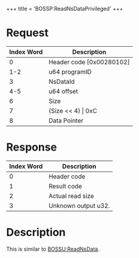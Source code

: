 +++
title = 'BOSSP:ReadNsDataPrivileged'
+++

# Request

| Index Word | Description                |
|------------|----------------------------|
| 0          | Header code \[0x00280102\] |
| 1-2        | u64 programID              |
| 3          | NsDataId                   |
| 4-5        | u64 offset                 |
| 6          | Size                       |
| 7          | (Size \<\< 4) \| 0xC       |
| 8          | Data Pointer               |

# Response

| Index Word | Description         |
|------------|---------------------|
| 0          | Header code         |
| 1          | Result code         |
| 2          | Actual read size    |
| 3          | Unknown output u32. |

# Description

This is similar to [BOSSU:ReadNsData](BOSSU:ReadNsData "wikilink").
